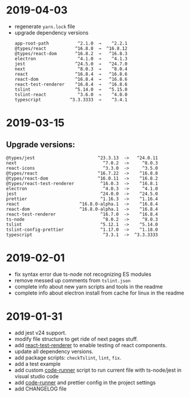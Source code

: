 # 2019-04-03

- regenerate `yarn.lock` file
- upgrade dependency versions
  ```
  app-root-path           ^2.1.0  →    ^2.2.1
  @types/react           ^16.8.8  →  ^16.8.12
  @types/react-dom       ^16.8.2  →   ^16.8.3
  electron                ^4.1.0  →    ^4.1.3
  jest                   ^24.5.0  →   ^24.7.0
  next                    ^8.0.3  →    ^8.0.4
  react                  ^16.8.4  →   ^16.8.6
  react-dom              ^16.8.4  →   ^16.8.6
  react-test-renderer    ^16.8.4  →   ^16.8.6
  tslint                 ^5.14.0  →   ^5.15.0
  tslint-react            ^3.6.0  →    ^4.0.0
  typescript           ^3.3.3333  →    ^3.4.1
  ```

# 2019-03-15

## Upgrade versions:

```
@types/jest                        ^23.3.13  ->   ^24.0.11
next                                 ^7.0.2  ->     ^8.0.3
react-icons                          ^3.3.0  ->     ^3.5.0
@types/react                       ^16.7.22  ->    ^16.8.8
@types/react-dom                   ^16.0.11  ->    ^16.8.2
@types/react-test-renderer          ^16.0.3  ->    ^16.8.1
electron                             ^4.0.3  ->     ^4.1.0
jest                                ^24.0.0  ->    ^24.5.0
prettier                            ^1.16.3  ->    ^1.16.4
react                       ^16.8.0-alpha.1  ->    ^16.8.4
react-dom                   ^16.8.0-alpha.1  ->    ^16.8.4
react-test-renderer                 ^16.7.0  ->    ^16.8.4
ts-node                              ^8.0.2  ->     ^8.0.3
tslint                              ^5.12.1  ->    ^5.14.0
tslint-config-prettier              ^1.17.0  ->    ^1.18.0
typescript                           ^3.3.1  ->  ^3.3.3333
```

# 2019-02-01

+ fix syntax error due ts-node not recognizing ES modules
+ remove messed up comments from `tslint.json`
+ complete info about new yarn scripts and tools in the readme
+ complete info about electron install from cache for linux in the readme

# 2019-01-31

+ add jest v24 support.
+ modify file structure to get ride of next pages stuff.
+ add [react-test-renderer] to enable testing of react components.
+ update all dependency versions.
+ add package scripts: `checkTslint`, `lint`, `fix`.
+ add a test example
+ add custom [code-runner] script to run current file with ts-node/jest in visual studio code
+ add [code-runner] and prettier config in the project settings
+ add CHANGELOG file

[react-test-renderer]:https://reactjs.org/docs/test-renderer.html
[code-runner]:https://marketplace.visualstudio.com/items?itemName=formulahendry.code-runner
